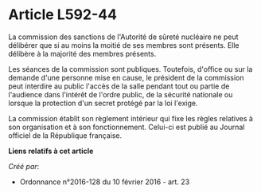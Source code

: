 # Article L592-44

La commission des sanctions de l'Autorité de sûreté nucléaire ne peut délibérer que si au moins la moitié de ses membres sont
présents. Elle délibère à la majorité des membres présents. 

Les séances de la commission sont publiques. Toutefois, d'office ou sur la demande d'une personne mise en cause, le président
de la commission peut interdire au public l'accès de la salle pendant tout ou partie de l'audience dans l'intérêt de l'ordre
public, de la sécurité nationale ou lorsque la protection d'un secret protégé par la loi l'exige. 

La commission établit son règlement intérieur qui fixe les règles relatives à son organisation et à son fonctionnement.
Celui-ci est publié au Journal officiel de la République française.

**Liens relatifs à cet article**

_Créé par_:

  - Ordonnance n°2016-128 du 10 février 2016 - art. 23
